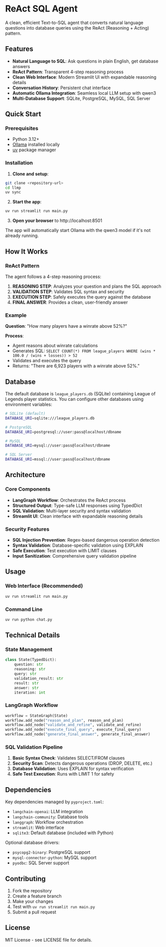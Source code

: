 # ReAct SQL Agent

A clean, efficient Text-to-SQL agent that converts natural language questions into database queries using the ReAct (Reasoning + Acting) pattern.

## Features

- **Natural Language to SQL**: Ask questions in plain English, get database answers
- **ReAct Pattern**: Transparent 4-step reasoning process
- **Clean Web Interface**: Modern Streamlit UI with expandable reasoning details
- **Conversation History**: Persistent chat interface
- **Automatic Ollama Integration**: Seamless local LLM setup with qwen3
- **Multi-Database Support**: SQLite, PostgreSQL, MySQL, SQL Server

## Quick Start

### Prerequisites
- Python 3.12+
- [Ollama](https://ollama.ai/) installed locally
- [uv](https://github.com/astral-sh/uv) package manager

### Installation

1. **Clone and setup**:
```bash
git clone <repository-url>
cd llmp
uv sync
```

2. **Start the app**:
```bash
uv run streamlit run main.py
```

3. **Open your browser** to http://localhost:8501

The app will automatically start Ollama with the qwen3 model if it's not already running.

## How It Works

### ReAct Pattern
The agent follows a 4-step reasoning process:

1. **REASONING STEP**: Analyzes your question and plans the SQL approach
2. **VALIDATION STEP**: Validates SQL syntax and security
3. **EXECUTION STEP**: Safely executes the query against the database
4. **FINAL ANSWER**: Provides a clean, user-friendly answer

### Example
**Question**: "How many players have a winrate above 52%?"

**Process**:
- Agent reasons about winrate calculations
- Generates SQL: `SELECT COUNT(*) FROM league_players WHERE (wins * 100.0 / (wins + losses)) > 52`
- Validates and executes the query
- Returns: "There are 6,923 players with a winrate above 52%."

## Database

The default database is `league_players.db` (SQLite) containing League of Legends player statistics. You can configure other databases using environment variables:

```bash
# SQLite (default)
DATABASE_URI=sqlite:///league_players.db

# PostgreSQL
DATABASE_URI=postgresql://user:pass@localhost/dbname

# MySQL
DATABASE_URI=mysql://user:pass@localhost/dbname

# SQL Server
DATABASE_URI=mssql://user:pass@localhost/dbname
```

## Architecture

### Core Components
- **LangGraph Workflow**: Orchestrates the ReAct process
- **Structured Output**: Type-safe LLM responses using TypedDict
- **SQL Validation**: Multi-layer security and syntax validation
- **Streamlit UI**: Clean interface with expandable reasoning details

### Security Features
- **SQL Injection Prevention**: Regex-based dangerous operation detection
- **Syntax Validation**: Database-specific validation using EXPLAIN
- **Safe Execution**: Test execution with LIMIT clauses
- **Input Sanitization**: Comprehensive query validation pipeline

## Usage

### Web Interface (Recommended)
```bash
uv run streamlit run main.py
```

### Command Line
```bash
uv run python chat.py
```

## Technical Details

### State Management
```python
class State(TypedDict):
    question: str
    reasoning: str
    query: str
    validation_result: str
    result: str
    answer: str
    iteration: int
```

### LangGraph Workflow
```python
workflow = StateGraph(State)
workflow.add_node("reason_and_plan", reason_and_plan)
workflow.add_node("validate_and_refine", validate_and_refine)
workflow.add_node("execute_final_query", execute_final_query)
workflow.add_node("generate_final_answer", generate_final_answer)
```

### SQL Validation Pipeline
1. **Basic Syntax Check**: Validates SELECT/FROM clauses
2. **Security Scan**: Detects dangerous operations (DROP, DELETE, etc.)
3. **Database Validation**: Uses EXPLAIN for syntax verification
4. **Safe Test Execution**: Runs with LIMIT 1 for safety

## Dependencies

Key dependencies managed by `pyproject.toml`:
- `langchain-openai`: LLM integration
- `langchain-community`: Database tools
- `langgraph`: Workflow orchestration
- `streamlit`: Web interface
- `sqlite3`: Default database (included with Python)

Optional database drivers:
- `psycopg2-binary`: PostgreSQL support
- `mysql-connector-python`: MySQL support
- `pyodbc`: SQL Server support

## Contributing

1. Fork the repository
2. Create a feature branch
3. Make your changes
4. Test with `uv run streamlit run main.py`
5. Submit a pull request

## License

MIT License - see LICENSE file for details.